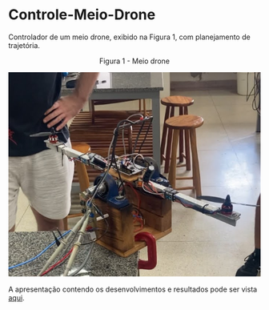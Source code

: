 # Controle-Meio-Drone
Controlador de um meio drone, exibido na Figura 1, com planejamento de trajetória.

<p align="center">
Figura 1 - Meio drone
</p>

![](img/plant.jpg)

A apresentação contendo os desenvolvimentos e resultados pode ser vista <a href="Apresentação_Meio_Drone_final.pdf" class="image fit">aqui</a>.
